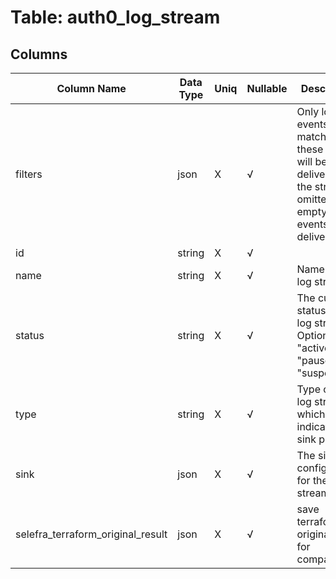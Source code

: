 # Table: auth0_log_stream

## Columns 

|  Column Name   |  Data Type  | Uniq | Nullable | Description | 
|  ----  | ----  | ----  | ----  | ---- | 
| filters | json | X | √ | Only logs events matching these filters will be delivered by the stream. If omitted or empty, all events will be delivered. | 
| id | string | X | √ |  | 
| name | string | X | √ | Name of the log stream. | 
| status | string | X | √ | The current status of the log stream. Options are "active", "paused", "suspended". | 
| type | string | X | √ | Type of the log stream, which indicates the sink provider. | 
| sink | json | X | √ | The sink configuration for the log stream. | 
| selefra_terraform_original_result | json | X | √ | save terraform original result for compatibility | 


